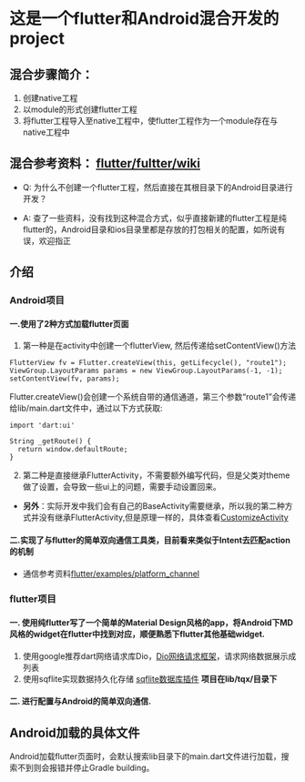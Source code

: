 
# 这是一个flutter和Android混合开发的project
   
## 混合步骤简介：
1. 创建native工程
2. 以module的形式创建flutter工程
3. 将flutter工程导入至native工程中，使flutter工程作为一个module存在与native工程中

## 混合参考资料： [flutter/fultter/wiki](https://github.com/flutter/flutter/wiki/Add-Flutter-to-existing-apps)

* Q: 为什么不创建一个flutter工程，然后直接在其根目录下的Android目录进行开发？
- A: 查了一些资料，没有找到这种混合方式，似乎直接新建的flutter工程是纯flutter的，Android目录和ios目录里都是存放的打包相关的配置，如所说有误，欢迎指正


## 介绍
### Android项目
#### 一.使用了2种方式加载flutter页面
1. 第一种是在activity中创建一个flutterView, 然后传递给setContentView()方法
```
FlutterView fv = Flutter.createView(this, getLifecycle(), "route1");
ViewGroup.LayoutParams params = new ViewGroup.LayoutParams(-1, -1);
setContentView(fv, params);  
```
Flutter.createView()会创建一个系统自带的通信通道，第三个参数“route1”会传递给lib/main.dart文件中，通过以下方式获取:
```
import 'dart:ui'

String _getRoute() {
  return window.defaultRoute;
}
```

2. 第二种是直接继承FlutterActivity，不需要额外编写代码，但是父类对theme做了设置，会导致一些ui上的问题，需要手动设置回来。

- **另外**：实际开发中我们会有自己的BaseActivity需要继承，所以我的第二种方式并没有继承FlutterActivity,但是原理一样的，具体查看[CustomizeActivity](https://github.com/robinvanPersie/FlutterAndroid-mixing/blob/master/androidflutter/app/src/main/java/com/antimage/af/act/CustomizeActivity.java)

#### 二.实现了与flutter的简单双向通信工具类，目前看来类似于Intent去匹配action的机制
- 通信参考资料[flutter/examples/platform_channel](https://github.com/flutter/flutter/tree/master/examples/platform_channel)

### flutter项目
#### 一. 使用纯flutter写了一个简单的Material Design风格的app，将Android下MD风格的widget在flutter中找到对应，顺便熟悉下flutter其他基础widget.
1. 使用google推荐dart网络请求库Dio，[Dio网络请求框架](https://github.com/flutterchina/dio)，请求网络数据展示成列表
2. 使用sqflite实现数据持久化存储 [sqflite数据库插件](https://github.com/tekartik/sqflite)
**项目在lib/tqx/目录下**

#### 二. 进行配置与Android的简单双向通信.

## Android加载的具体文件
 Android加载flutter页面时，会默认搜索lib目录下的main.dart文件进行加载，搜索不到则会报错并停止Gradle building。



